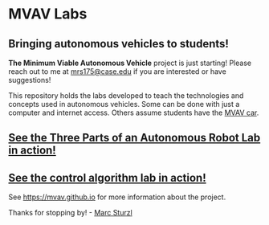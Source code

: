 # MVAV Labs
## Bringing autonomous vehicles to students!


**The Minimum Viable Autonomous Vehicle** project is just starting! Please reach out to me at mrs175@case.edu if you are interested or have suggestions!

This repository holds the labs developed to teach the technologies and concepts used in autonomous vehicles. Some can be done with just a computer and internet access. Others assume students have the [MVAV car](https://github.com/sturzl/mvav). 

## [See the Three Parts of an Autonomous Robot Lab in action!](https://twitter.com/MarcSturzl/status/1043548541698932737)
## [See the control algorithm lab in action!](https://www.youtube.com/watch?v=ZRSFsq6A5L4)

See https://mvav.github.io for more information about the project.

Thanks for stopping by! - [Marc Sturzl](https://sturzl.com/)
